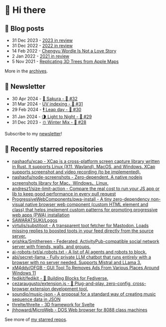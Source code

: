 # 👋 Hi there

## 📝 Blog posts

<!-- feed start -->
- 31 Dec 2023 - [2023 in review](https://cheeaun.com/blog/2023/12/2023-in-review/)
- 31 Dec 2022 - [2022 in review](https://cheeaun.com/blog/2022/12/2022-in-review/)
- 14 Feb 2022 - [Chengyu Wordle Is Not a Love Story](https://cheeaun.com/blog/2022/02/chengyu-wordle-is-not-a-love-story/)
- 2 Jan 2022 - [2021 in review](https://cheeaun.com/blog/2022/01/2021-in-review/)
- 5 Nov 2021 - [Replicating 3D Trees from Apple Maps](https://cheeaun.com/blog/2021/11/replicating-3d-trees-apple-maps/)
<!-- feed end -->

More in the [archives](https://cheeaun.com/blog/archives/).

## 📰 Newsletter

<!-- newsletter start -->
- 30 Apr 2024 - [🌸 Sakura - 🥫 #32](https://cheeaun.substack.com/p/sakura-32)
- 31 Mar 2024 - [UV indexing - 🥫 #31](https://cheeaun.substack.com/p/uv-indexing-31)
- 29 Feb 2024 - [🕴️ Leap day - 🥫 #30](https://cheeaun.substack.com/p/leap-day-30)
- 31 Jan 2024 - [🌗 Light to Night - 🥫 #29](https://cheeaun.substack.com/p/light-to-night-29)
- 31 Dec 2023 - [☃️ Winter Mix - 🥫 #28](https://cheeaun.substack.com/p/winter-mix-28)
<!-- newsletter end -->

Subscribe to my [newsletter](https://cheeaun.substack.com/)!

## 🌟 Recently starred repositories

<!-- starred repos start -->
- [nashaofu/xcap - XCap is a cross-platform screen capture library written in Rust. It supports Linux (X11, Wayland), MacOS, and Windows. XCap supports screenshot and video recording (to be implemented).](https://github.com/nashaofu/xcap)
- [nashaofu/node-screenshots - Zero-dependent. A native nodejs screenshots library for Mac、Windows、Linux.](https://github.com/nashaofu/node-screenshots)
- [andresz1/size-limit-action - Compare the real cost to run your JS app or lib to keep good performance in every pull request](https://github.com/andresz1/size-limit-action)
- [ProgressiveWebComponents/pwa-install - A tiny zero-dependency non-visual native browser web component (custom HTML element and class) that helps implement custom patterns for promoting progressive web apps (PWA) installation](https://github.com/ProgressiveWebComponents/pwa-install)
- [SAWARATSUKI/Logos](https://github.com/SAWARATSUKI/Logos)
- [virtulis/substitoot - A transparent toot fetcher for Mastodon. Loads missing replies to boosted toots in your feed directly from the source server. ](https://github.com/virtulis/substitoot)
- [grishka/Smithereen - Federated, ActivityPub-compatible social network server with friends, walls, and groups.](https://github.com/grishka/Smithereen)
- [ai-robots-txt/ai.robots.txt - A list of AI agents and robots to block.](https://github.com/ai-robots-txt/ai.robots.txt)
- [abi/secret-llama - Fully private LLM chatbot that runs entirely with a browser with no server needed. Supports Mistral and LLama 3.](https://github.com/abi/secret-llama)
- [xM4ddy/OFGB - GUI Tool To Removes Ads From Various Places Around Windows 11](https://github.com/xM4ddy/OFGB)
- [fedikit/fedikit - 🧱 Building Blocks for Fediverse.](https://github.com/fedikit/fedikit)
- [cezaraugusto/extension.js - 🧩 Plug-and-play, zero-config, cross-browser extension development tool. ](https://github.com/cezaraugusto/extension.js)
- [soundio/music-json - A proposal for a standard way of creating music sequence data in JSON](https://github.com/soundio/music-json)
- [threlte/threlte - 3D framework for Svelte](https://github.com/threlte/threlte)
- [jhhoward/MicroWeb - DOS Web browser for 8088 class machines](https://github.com/jhhoward/MicroWeb)
<!-- starred repos end -->

See more of [my starred repos](https://github.com/stars/cheeaun/).
